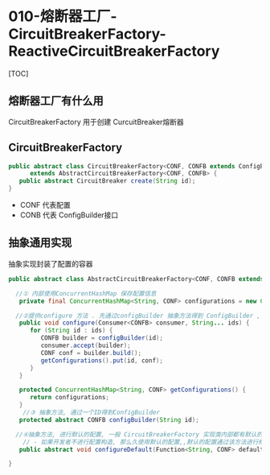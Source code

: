 # 010-熔断器工厂-CircuitBreakerFactory-ReactiveCircuitBreakerFactory

[TOC]

## 熔断器工厂有什么用

CircuitBreakerFactory 用于创建 CurcuitBreaker熔断器

## CircuitBreakerFactory

```java
public abstract class CircuitBreakerFactory<CONF, CONFB extends ConfigBuilder<CONF>>
      extends AbstractCircuitBreakerFactory<CONF, CONFB> {
   public abstract CircuitBreaker create(String id);
}
```

- CONF 代表配置
- CONB 代表 ConfigBuilder接口

## 抽象通用实现

抽象实现封装了配置的容器

```java
public abstract class AbstractCircuitBreakerFactory<CONF, CONFB extends ConfigBuilder<CONF>> {

  //① 内部使用ConcurrentHashMap 保存配置信息
   private final ConcurrentHashMap<String, CONF> configurations = new ConcurrentHashMap<>();

  //②提供configure 方法 . 先通过configBuilder 抽象方法得到 ConfigBuilder , 再调用 Consumer接口对这个ConfigBuilder 做一些额外的处理, 最终构建出Config配置 , 并设置到 configurations
   public void configure(Consumer<CONFB> consumer, String... ids) {
      for (String id : ids) {
         CONFB builder = configBuilder(id);
         consumer.accept(builder);
         CONF conf = builder.build();
         getConfigurations().put(id, conf);
      }
   }

   protected ConcurrentHashMap<String, CONF> getConfigurations() {
      return configurations;
   }
	//③ 抽象方法, 通过一个ID得到ConfigBuilder
   protected abstract CONFB configBuilder(String id);

  //④抽象方法, 进行默认的配置, 一般 CircuitBreakerFactory 实现类内部都有默认的配置
  	// - 如果开发者不进行配置构造, 那么久使用默认的配置,,默认的配置通过该方法进行修改
   public abstract void configureDefault(Function<String, CONF> defaultConfiguration);

}
```
